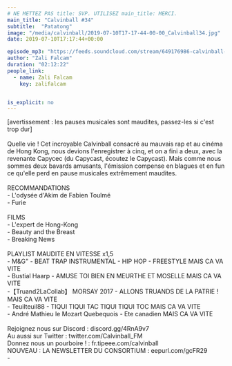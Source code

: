 ```yaml
---
# NE METTEZ PAS title: SVP. UTILISEZ main_title: MERCI.
main_title: "Calvinball #34"
subtitle:  "Patatong"
image: "/media/calvinball/2019-07-10T17-17-44-00-00_Calvinball34.jpg"
date: 2019-07-10T17:17:44+00:00

episode_mp3: "https://feeds.soundcloud.com/stream/649176986-calvinball-radio-calvinball-34-patatong.mp3"
author: "Zali Falcam"
duration: "02:12:22"
people_link: 
  - name: Zali Falcam
    key: zalifalcam


is_explicit: no
---
```


<PodcastHeader/>

<!-- ECRIRE LA DESCRIPTION DE L'EPISODE SOUS CETTE LIGNE -->
[avertissement : les pauses musicales sont maudites, passez-les si c'est trop dur]<br><br>Quelle vie ! Cet incroyable Calvinball consacré au mauvais rap et au cinéma de Hong Kong, nous devions l'enregistrer à cinq, et on a fini a deux, avec la revenante Capycec (du Capycast, écoutez le Capycast). Mais comme nous sommes deux bavards amusants, l'émission compense en blagues et en fun ce qu'elle perd en pause musicales extrêmement maudites.<br><br>RECOMMANDATIONS<br>- L'odysée d'Akim de Fabien Toulmé<br>- Furie<br><br>FILMS<br>- L'expert de Hong-Kong<br>- Beauty and the Breast<br>- Breaking News<br><br>PLAYLIST MAUDITE EN VITESSE x1,5<br>- M&amp;G" - BEAT TRAP INSTRUMENTAL - HIP HOP - FREESTYLE MAIS CA VA VITE<br>- Bustial Haarp - AMUSE TOI BIEN EN MEURTHE ET MOSELLE MAIS CA VA VITE<br>-【Truand2LaCollab】 MORSAY 2017 - ALLONS TRUANDS DE LA PATRIE ! MAIS CA VA VITE<br>- Teuilteuil88 - TIQUI TIQUI TAC TIQUI TIQUI TOC MAIS CA VA VITE<br>- André Mathieu le Mozart Quebequois - Ete canadien MAIS CA VA VITE<br><br>Rejoignez nous sur Discord : discord.gg/4RnA9v7<br>Au aussi sur Twitter : twitter.com/Calvinball_FM<br>Donnez nous un pourboire ! : fr.tipeee.com/calvinball<br>NOUVEAU : LA NEWSLETTER DU CONSORTIUM : eepurl.com/gcFR29<br>-

